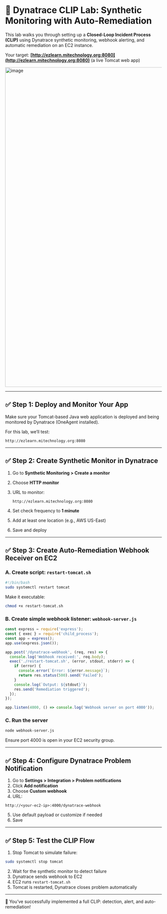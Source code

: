 # 🔁 Dynatrace CLIP Lab: Synthetic Monitoring with Auto-Remediation

This lab walks you through setting up a **Closed-Loop Incident Process (CLIP)** using Dynatrace synthetic monitoring, webhook alerting, and automatic remediation on an EC2 instance.

Your target: **[http://ezlearn.mitechnology.org:8080](http://ezlearn.mitechnology.org:8080)** (a live Tomcat web app)

<img width="1024" height="1024" alt="image" src="https://github.com/user-attachments/assets/f39c0dad-74ee-48ef-acac-920dc2118413" />

---

## ✅ Step 1: Deploy and Monitor Your App

Make sure your Tomcat-based Java web application is deployed and being monitored by Dynatrace (OneAgent installed).

For this lab, we’ll test:

```http
http://ezlearn.mitechnology.org:8080
```

---

## ✅ Step 2: Create Synthetic Monitor in Dynatrace

1. Go to **Synthetic Monitoring > Create a monitor**
2. Choose **HTTP monitor**
3. URL to monitor:

   ```
   http://ezlearn.mitechnology.org:8080
   ```
4. Set check frequency to **1 minute**
5. Add at least one location (e.g., AWS US-East)
6. Save and deploy

---

## ✅ Step 3: Create Auto-Remediation Webhook Receiver on EC2

### A. Create script: `restart-tomcat.sh`

```bash
#!/bin/bash
sudo systemctl restart tomcat
```

Make it executable:

```bash
chmod +x restart-tomcat.sh
```

### B. Create simple webhook listener: `webhook-server.js`

```js
const express = require('express');
const { exec } = require('child_process');
const app = express();
app.use(express.json());

app.post('/dynatrace-webhook', (req, res) => {
  console.log('Webhook received:', req.body);
  exec('./restart-tomcat.sh', (error, stdout, stderr) => {
    if (error) {
      console.error(`Error: ${error.message}`);
      return res.status(500).send('Failed');
    }
    console.log(`Output: ${stdout}`);
    res.send('Remediation triggered');
  });
});

app.listen(4000, () => console.log('Webhook server on port 4000'));
```

### C. Run the server

```bash
node webhook-server.js
```

Ensure port 4000 is open in your EC2 security group.

---

## ✅ Step 4: Configure Dynatrace Problem Notification

1. Go to **Settings > Integration > Problem notifications**
2. Click **Add notification**
3. Choose **Custom webhook**
4. URL:

```http
http://<your-ec2-ip>:4000/dynatrace-webhook
```

5. Use default payload or customize if needed
6. Save

---

## ✅ Step 5: Test the CLIP Flow

1. Stop Tomcat to simulate failure:

```bash
sudo systemctl stop tomcat
```

2. Wait for the synthetic monitor to detect failure
3. Dynatrace sends webhook to EC2
4. EC2 runs `restart-tomcat.sh`
5. Tomcat is restarted, Dynatrace closes problem automatically

---

🎉 You’ve successfully implemented a full CLIP: detection, alert, and auto-remediation!
